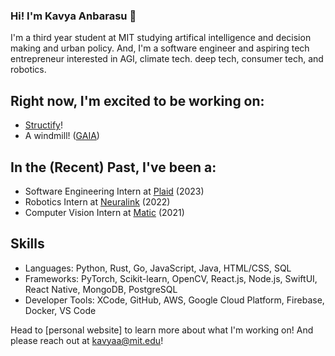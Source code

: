 ### Hi! I'm Kavya Anbarasu 👋

<!--
**kavya-anbarasu/kavya-anbarasu** is a ✨ _special_ ✨ repository because its `README.md` (this file) appears on your GitHub profile.

Here are some ideas to get you started:

- 🔭 I’m currently working on ...
- 🌱 I’m currently learning ...
- 👯 I’m looking to collaborate on ...
- 🤔 I’m looking for help with ...
- 💬 Ask me about ...
- 📫 How to reach me: ...
- 😄 Pronouns: ...
- ⚡ Fun fact: ...
-->

I'm a third year student at MIT studying artifical intelligence and decision making and urban policy. And, I'm a software engineer and aspiring tech entrepreneur interested in AGI, climate tech. deep tech, consumer tech, and robotics. 


## Right now, I'm excited to be working on:
- [Structify](https://structify.ai/)!
- A windmill! ([GAIA](https://www.gaiacompetition.com/competition))

## In the (Recent) Past, I've been a:
- Software Engineering Intern at [Plaid](https://plaid.com/) (2023)
- Robotics Intern at [Neuralink](https://neuralink.com/) (2022)
- Computer Vision Intern at [Matic](https://maticrobots.com/) (2021)

## Skills
- Languages: Python, Rust, Go, JavaScript, Java, HTML/CSS, SQL
- Frameworks: PyTorch, Scikit-learn, OpenCV, React.js, Node.js, SwiftUI, React Native, MongoDB, PostgreSQL
- Developer Tools: XCode, GitHub, AWS, Google Cloud Platform, Firebase, Docker, VS Code

Head to [personal website] to learn more about what I'm working on! And please reach out at kavyaa@mit.edu!
